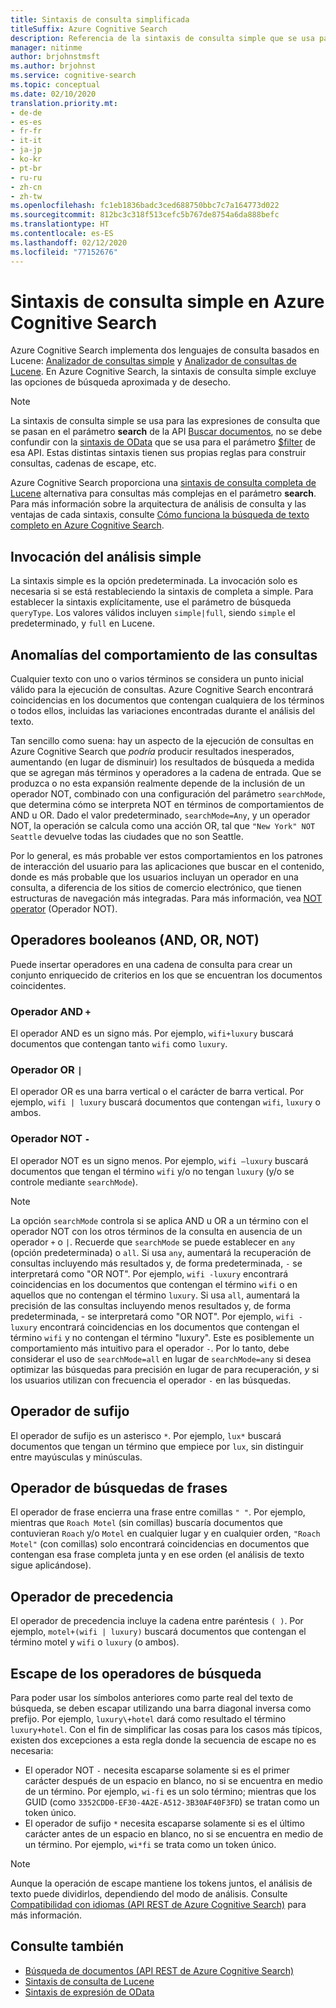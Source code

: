 ```yaml
---
title: Sintaxis de consulta simplificada
titleSuffix: Azure Cognitive Search
description: Referencia de la sintaxis de consulta simple que se usa para las consultas de búsqueda de texto completo en Azure Cognitive Search.
manager: nitinme
author: brjohnstmsft
ms.author: brjohnst
ms.service: cognitive-search
ms.topic: conceptual
ms.date: 02/10/2020
translation.priority.mt:
- de-de
- es-es
- fr-fr
- it-it
- ja-jp
- ko-kr
- pt-br
- ru-ru
- zh-cn
- zh-tw
ms.openlocfilehash: fc1eb1836badc3ced688750bbc7c7a164773d022
ms.sourcegitcommit: 812bc3c318f513cefc5b767de8754a6da888befc
ms.translationtype: HT
ms.contentlocale: es-ES
ms.lasthandoff: 02/12/2020
ms.locfileid: "77152676"
---
```

# <a name="simple-query-syntax-in-azure-cognitive-search"></a>Sintaxis de consulta simple en Azure Cognitive Search

Azure Cognitive Search implementa dos lenguajes de consulta basados en Lucene: [Analizador de consultas simple](https://lucene.apache.org/core/6_6_1/queryparser/org/apache/lucene/queryparser/simple/SimpleQueryParser.html) y [Analizador de consultas de Lucene](https://lucene.apache.org/core/6_6_1/queryparser/org/apache/lucene/queryparser/classic/package-summary.html). En Azure Cognitive Search, la sintaxis de consulta simple excluye las opciones de búsqueda aproximada y de desecho.  

> [!NOTE]
> La sintaxis de consulta simple se usa para las expresiones de consulta que se pasan en el parámetro **search** de la API [Buscar documentos](https://docs.microsoft.com/rest/api/searchservice/search-documents), no se debe confundir con la [sintaxis de OData](query-odata-filter-orderby-syntax.md) que se usa para el parámetro [$filter](search-filters.md) de esa API. Estas distintas sintaxis tienen sus propias reglas para construir consultas, cadenas de escape, etc.
>
> Azure Cognitive Search proporciona una [sintaxis de consulta completa de Lucene](query-lucene-syntax.md) alternativa para consultas más complejas en el parámetro **search**. Para más información sobre la arquitectura de análisis de consulta y las ventajas de cada sintaxis, consulte [Cómo funciona la búsqueda de texto completo en Azure Cognitive Search](search-lucene-query-architecture.md).

## <a name="how-to-invoke-simple-parsing"></a>Invocación del análisis simple

La sintaxis simple es la opción predeterminada. La invocación solo es necesaria si se está restableciendo la sintaxis de completa a simple. Para establecer la sintaxis explícitamente, use el parámetro de búsqueda `queryType`. Los valores válidos incluyen `simple|full`, siendo `simple` el predeterminado, y `full` en Lucene. 

## <a name="query-behavior-anomalies"></a>Anomalías del comportamiento de las consultas

Cualquier texto con uno o varios términos se considera un punto inicial válido para la ejecución de consultas. Azure Cognitive Search encontrará coincidencias en los documentos que contengan cualquiera de los términos o todos ellos, incluidas las variaciones encontradas durante el análisis del texto. 

Tan sencillo como suena: hay un aspecto de la ejecución de consultas en Azure Cognitive Search que *podría* producir resultados inesperados, aumentando (en lugar de disminuir) los resultados de búsqueda a medida que se agregan más términos y operadores a la cadena de entrada. Que se produzca o no esta expansión realmente depende de la inclusión de un operador NOT, combinado con una configuración del parámetro `searchMode`, que determina cómo se interpreta NOT en términos de comportamientos de AND u OR. Dado el valor predeterminado, `searchMode=Any`, y un operador NOT, la operación se calcula como una acción OR, tal que `"New York" NOT Seattle` devuelve todas las ciudades que no son Seattle.  

Por lo general, es más probable ver estos comportamientos en los patrones de interacción del usuario para las aplicaciones que buscar en el contenido, donde es más probable que los usuarios incluyan un operador en una consulta, a diferencia de los sitios de comercio electrónico, que tienen estructuras de navegación más integradas. Para más información, vea [NOT operator](#not-operator) (Operador NOT). 

## <a name="boolean-operators-and-or-not"></a>Operadores booleanos (AND, OR, NOT) 

Puede insertar operadores en una cadena de consulta para crear un conjunto enriquecido de criterios en los que se encuentran los documentos coincidentes. 

### <a name="and-operator-"></a>Operador AND `+`

El operador AND es un signo más. Por ejemplo, `wifi+luxury` buscará documentos que contengan tanto `wifi` como `luxury`.

### <a name="or-operator-"></a>Operador OR `|`

El operador OR es una barra vertical o el carácter de barra vertical. Por ejemplo, `wifi | luxury` buscará documentos que contengan `wifi`, `luxury` o ambos.

<a name="not-operator"></a>

### <a name="not-operator--"></a>Operador NOT `-`

El operador NOT es un signo menos. Por ejemplo, `wifi –luxury` buscará documentos que tengan el término `wifi` y/o no tengan `luxury` (y/o se controle mediante `searchMode`).

> [!NOTE]  
>  La opción `searchMode` controla si se aplica AND u OR a un término con el operador NOT con los otros términos de la consulta en ausencia de un operador `+` o `|`. Recuerde que `searchMode` se puede establecer en `any` (opción predeterminada) o `all`. Si usa `any`, aumentará la recuperación de consultas incluyendo más resultados y, de forma predeterminada, `-` se interpretará como "OR NOT". Por ejemplo, `wifi -luxury` encontrará coincidencias en los documentos que contengan el término `wifi` o en aquellos que no contengan el término `luxury`. Si usa `all`, aumentará la precisión de las consultas incluyendo menos resultados y, de forma predeterminada, - se interpretará como "OR NOT". Por ejemplo, `wifi -luxury` encontrará coincidencias en los documentos que contengan el término `wifi` y no contengan el término "luxury". Este es posiblemente un comportamiento más intuitivo para el operador `-`. Por lo tanto, debe considerar el uso de `searchMode=all` en lugar de `searchMode=any` si desea optimizar las búsquedas para precisión en lugar de para recuperación, *y* si los usuarios utilizan con frecuencia el operador `-` en las búsquedas.

## <a name="suffix-operator"></a>Operador de sufijo

El operador de sufijo es un asterisco `*`. Por ejemplo, `lux*` buscará documentos que tengan un término que empiece por `lux`, sin distinguir entre mayúsculas y minúsculas.  

## <a name="phrase-search-operator"></a>Operador de búsquedas de frases

El operador de frase encierra una frase entre comillas `" "`. Por ejemplo, mientras que `Roach Motel` (sin comillas) buscaría documentos que contuvieran `Roach` y/o `Motel` en cualquier lugar y en cualquier orden, `"Roach Motel"` (con comillas) solo encontrará coincidencias en documentos que contengan esa frase completa junta y en ese orden (el análisis de texto sigue aplicándose).

## <a name="precedence-operator"></a>Operador de precedencia

El operador de precedencia incluye la cadena entre paréntesis `( )`. Por ejemplo, `motel+(wifi | luxury)` buscará documentos que contengan el término motel y `wifi` o `luxury` (o ambos).  

## <a name="escaping-search-operators"></a>Escape de los operadores de búsqueda  

 Para poder usar los símbolos anteriores como parte real del texto de búsqueda, se deben escapar utilizando una barra diagonal inversa como prefijo. Por ejemplo, `luxury\+hotel` dará como resultado el término `luxury+hotel`. Con el fin de simplificar las cosas para los casos más típicos, existen dos excepciones a esta regla donde la secuencia de escape no es necesaria:  

- El operador NOT `-` necesita escaparse solamente si es el primer carácter después de un espacio en blanco, no si se encuentra en medio de un término. Por ejemplo, `wi-fi` es un solo término; mientras que los GUID (como `3352CDD0-EF30-4A2E-A512-3B30AF40F3FD`) se tratan como un token único.
- El operador de sufijo `*` necesita escaparse solamente si es el último carácter antes de un espacio en blanco, no si se encuentra en medio de un término. Por ejemplo, `wi*fi` se trata como un token único.

> [!NOTE]  
>  Aunque la operación de escape mantiene los tokens juntos, el análisis de texto puede dividirlos, dependiendo del modo de análisis. Consulte [Compatibilidad con idiomas &#40;API REST de Azure Cognitive Search&#41;](index-add-language-analyzers.md) para más información.  

## <a name="see-also"></a>Consulte también  

+ [Búsqueda de documentos &#40;API REST de Azure Cognitive Search&#41;](https://docs.microsoft.com/rest/api/searchservice/Search-Documents) 
+ [Sintaxis de consulta de Lucene](query-lucene-syntax.md)
+ [Sintaxis de expresión de OData](query-odata-filter-orderby-syntax.md) 
